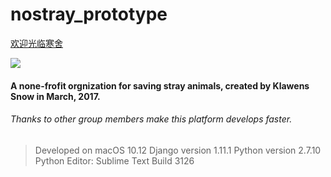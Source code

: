 # nostray_prototype
[欢迎光临寒舍](http://github.com/klawens)

![](http://ww3.sinaimg.cn/large/6af89bc8gw1f8stov4xdyj204u05it8j.jpg)

#### A none-frofit orgnization for saving stray animals, created by Klawens Snow in March, 2017.
###### Thanks to other group members make this platform develops faster.
> Developed on macOS 10.12
> Django version 1.11.1
> Python version 2.7.10
> Python Editor: Sublime Text Build 3126